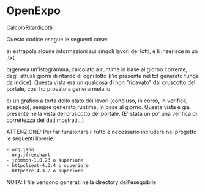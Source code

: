 # OpenExpo
CalcoloRitardiLotti

Questo codice esegue le seguenti cose:

a) estrapola alcune informazioni sui singoli lavori dei lotti, e li inserisce in un .txt

b)genera un'istogramma, calcolato a runtime in base al giorno corrente, degli attuali giorni di ritardo di ogni lotto (l'id presente nel txt generato funge da indice). Questa vista era un qualcosa di non "ricavato" dal cruscotto del portale, così ho provato a generarmela io

c) un grafico a torta dello stato dei lavori (concluso, in corso, in verifica, sospeso), sempre generato runtime, in base al giorno. Questa vista è gia presente nella vista del cruscotto del portale. (E' stata un po' una verifica di correttezza dei dati mostrati...)

ATTENZIONE:
Per far funzionare il tutto è necessario includere nel progetto le seguenti librerie:

	- org.json
	- org.jfreechart
	- jcommon-1.0.23 o superiore
	- httpclient-4.3.4 o superiore
	- httpcore-4.3.2 o superiore

NOTA: I file vengono generati nella directory dell'eseguibile

